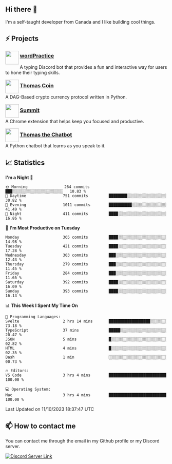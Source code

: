 <h2>Hi there 👋</h2>

<p>I'm a self-taught developer from Canada and I like building cool things.</p>

<h2>⚡ Projects</h2>

<img align="left" src="https://i.imgur.com/BIzs17V.png" width="42" height="42" />
<h3><a target="_blank" href="https://wordpractice.principle.sh/">wordPractice</a></h3>
<p>A typing Discord bot that provides a fun and interactive way for users to hone their typing skills.</p>

<img align="left" src="https://i.imgur.com/4FdQpgN.png" width="42" height="42" />
<h3><a href="https://github.com/principle105/thomas-coin">Thomas Coin</a></h3>
<p>A DAG-Based crypto currency protocol written in Python.</p>

<img align="left" src="https://i.imgur.com/Ly8Atho.png" width="42" height="42" />
<h3><a href="https://summit.sh/">Summit</a></h3>
<p>A Chrome extension that helps keep you focused and productive.</p>

<img align="left" src="https://i.imgur.com/hA9YF2s.png" width="42" height="42" />
<h3><a href="https://github.com/principle105/thomasthechatbot">Thomas the Chatbot</a></h3>
<p>A Python chatbot that learns as you speak to it.</p>

<h2>📈 Statistics</h2>

<!--START_SECTION:waka-->
**I'm a Night 🦉** 

```text
🌞 Morning                264 commits         ███░░░░░░░░░░░░░░░░░░░░░░   10.83 % 
🌆 Daytime                751 commits         ████████░░░░░░░░░░░░░░░░░   30.82 % 
🌃 Evening                1011 commits        ██████████░░░░░░░░░░░░░░░   41.49 % 
🌙 Night                  411 commits         ████░░░░░░░░░░░░░░░░░░░░░   16.86 % 
```
📅 **I'm Most Productive on Tuesday** 

```text
Monday                   365 commits         ████░░░░░░░░░░░░░░░░░░░░░   14.98 % 
Tuesday                  421 commits         ████░░░░░░░░░░░░░░░░░░░░░   17.28 % 
Wednesday                303 commits         ███░░░░░░░░░░░░░░░░░░░░░░   12.43 % 
Thursday                 279 commits         ███░░░░░░░░░░░░░░░░░░░░░░   11.45 % 
Friday                   284 commits         ███░░░░░░░░░░░░░░░░░░░░░░   11.65 % 
Saturday                 392 commits         ████░░░░░░░░░░░░░░░░░░░░░   16.09 % 
Sunday                   393 commits         ████░░░░░░░░░░░░░░░░░░░░░   16.13 % 
```


📊 **This Week I Spent My Time On** 

```text
💬 Programming Languages: 
Svelte                   2 hrs 14 mins       ██████████████████░░░░░░░   73.18 % 
TypeScript               37 mins             █████░░░░░░░░░░░░░░░░░░░░   20.47 % 
JSON                     5 mins              █░░░░░░░░░░░░░░░░░░░░░░░░   02.82 % 
HTML                     4 mins              █░░░░░░░░░░░░░░░░░░░░░░░░   02.35 % 
Bash                     1 min               ░░░░░░░░░░░░░░░░░░░░░░░░░   00.73 % 

🔥 Editors: 
VS Code                  3 hrs 4 mins        █████████████████████████   100.00 % 

💻 Operating System: 
Mac                      3 hrs 4 mins        █████████████████████████   100.00 % 
```


 Last Updated on 11/10/2023 18:37:47 UTC
<!--END_SECTION:waka-->

<h2>📫 How to contact me</h2>

You can contact me through the email in my Github profile or my Discord server.

[![Discord Server Link](https://dcbadge.vercel.app/api/server/DHnk46C)](https://discord.gg/DHnk46C)

